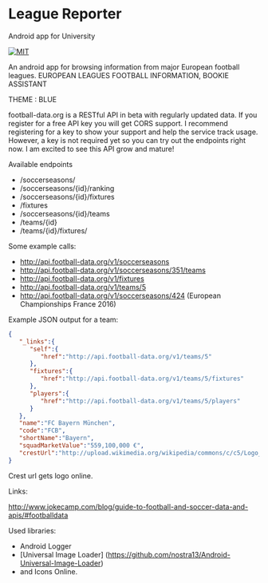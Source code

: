 # League Reporter
Android app for University

 [![MIT](https://camo.githubusercontent.com/52ec9e2dfec7264e254fb7af5ac87f301ced9180/68747470733a2f2f696d672e736869656c64732e696f2f707970692f6c2f417270656767696f2e737667)](https://raw.githubusercontent.com/hyperium/hyper/master/LICENSE)
 
An android app for browsing information from major European football leagues.
EUROPEAN LEAGUES FOOTBALL INFORMATION, BOOKIE ASSISTANT 

THEME : BLUE
 
 football-data.org is a RESTful API in beta with regularly updated data. 
 If you register for a free API key you will get CORS support. I recommend registering for a key to show your support and help the service track usage. However, a key is not required yet so you can try out the endpoints right now. I am excited to see this API grow and mature!
 
 Available endpoints

- /soccerseasons/
- /soccerseasons/{id}/ranking
- /soccerseasons/{id}/fixtures
- /fixtures
- /soccerseasons/{id}/teams
- /teams/{id}
- /teams/{id}/fixtures/

 
 
 Some example calls:

 - http://api.football-data.org/v1/soccerseasons
 - http://api.football-data.org/v1/soccerseasons/351/teams
 - http://api.football-data.org/v1/fixtures
 - http://api.football-data.org/v1/teams/5
 - http://api.football-data.org/v1/soccerseasons/424 (European Championships France 2016)
 
 
 Example JSON output for a team:
 ```JSON
 {
    "_links":{
       "self":{
          "href":"http://api.football-data.org/v1/teams/5"
       },
       "fixtures":{
          "href":"http://api.football-data.org/v1/teams/5/fixtures"
       },
       "players":{
          "href":"http://api.football-data.org/v1/teams/5/players"
       }
    },
    "name":"FC Bayern München",
    "code":"FCB",
    "shortName":"Bayern",
    "squadMarketValue":"559,100,000 €",
    "crestUrl":"http://upload.wikimedia.org/wikipedia/commons/c/c5/Logo_FC_Bayern_München.svg"
 }
  ```
 Crest url gets logo online.

 Links: 
 
 http://www.jokecamp.com/blog/guide-to-football-and-soccer-data-and-apis/#footballdata
 
 
 Used libraries:
 - Android Logger
 - [Universal Image Loader] (https://github.com/nostra13/Android-Universal-Image-Loader)
 - and Icons Online.
 
